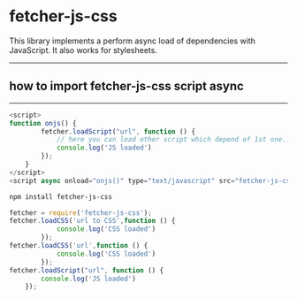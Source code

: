 # fetcher-js-css
This library implements a perform  async load of dependencies with JavaScript. It also works for stylesheets.

---
## how to import fetcher-js-css script async
___

```javascript
<script>
function onjs() {
		fetcher.loadScript("url", function () {
			// here you can load other script which depend of 1st one...
			console.log('JS loaded')
		});	
	}
</script>
<script async onload="onjs()" type="text/javascript" src="fetcher-js-css.js" ></script>
```
```bash
npm install fetcher-js-css
```
```javascript
fetcher = require('fetcher-js-css');
fetcher.loadCSS('url to CSS',function () {
            console.log('CSS loaded')
        });
fetcher.loadCSS('url',function () {
            console.log('CSS loaded')
        });				
fetcher.loadScript("url", function () {
		console.log('JS loaded')
	});		
```